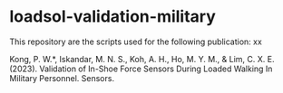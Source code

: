 # loadsol-validation-military
This repository are the scripts used for the following publication: xx

Kong, P. W.*, Iskandar, M. N. S., Koh, A. H., Ho, M. Y. M., & Lim, C. X. E. (2023). Validation of In-Shoe Force Sensors
During Loaded Walking In Military Personnel. Sensors.
